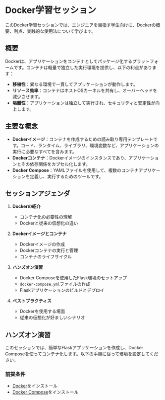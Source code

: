 # Docker学習セッション

このDocker学習セッションでは、エンジニアを目指す学生向けに、Dockerの概要、利点、実践的な使用法について学びます。

## 概要

Dockerは、アプリケーションをコンテナとしてパッケージ化するプラットフォームです。コンテナは軽量で独立した実行環境を提供し、以下の利点があります：

- **移植性**：異なる環境で一貫してアプリケーションが動作します。
- **リソース効率**：コンテナはホストOSカーネルを共有し、オーバーヘッドを減少させます。
- **隔離性**：アプリケーションは独立して実行され、セキュリティと安定性が向上します。

## 主要な概念

- **Dockerイメージ**：コンテナを作成するための読み取り専用テンプレートです。コード、ランタイム、ライブラリ、環境変数など、アプリケーションの実行に必要なすべてを含みます。
- **Dockerコンテナ**：Dockerイメージのインスタンスであり、アプリケーションとその依存関係をカプセル化します。
- **Docker Compose**：YAMLファイルを使用して、複数のコンテナアプリケーションを定義し、実行するためのツールです。

## セッションアジェンダ

1. **Dockerの紹介**
   - コンテナ化の必要性の理解
   - Dockerと従来の仮想化の違い

2. **Dockerイメージとコンテナ**
   - Dockerイメージの作成
   - Dockerコンテナの実行と管理
   - コンテナのライフサイクル

3. **ハンズオン演習**
   - Docker Composeを使用したFlask環境のセットアップ
   - `docker-compose.yml`ファイルの作成
   - Flaskアプリケーションのビルドとデプロイ

4. **ベストプラクティス**
   - Dockerを使用する場面
   - 従来の仮想化が好ましいシナリオ

## ハンズオン演習

このセッションでは、簡単なFlaskアプリケーションを作成し、Docker Composeを使ってコンテナ化します。以下の手順に従って環境を設定してください。

### 前提条件

- [Docker](https://www.docker.com/get-started)をインストール
- [Docker Compose](https://docs.docker.com/compose/install/)をインストール
